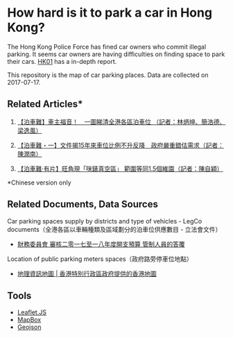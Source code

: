 
# How hard is it to park a car in Hong Kong?

The Hong Kong Police Force has fined car owners who commit illegal parking. It seems car owners are having difficulties on finding space to park their cars. [HK01](https://www.hk01.com/) has a in-depth report.

This repository is the map of car parking places. Data are collected on 2017-07-17.

## Related Articles*
1. [【泊車難】車主福音！　一圖睇清全港各區泊車位 （記者：林炳坤、簡浩德、梁逸風）](https://www.hk01.com/article/113460)

2. [【泊車難・一】文件揭15年來車位比例不升反降　政府嚴重錯估需求（記者：陳潤南）](https://www.hk01.com/article/112967)

3. [【泊車難‧有片】旺角現「咪錶真空區」 範圍等同1.5個維園（記者：陳自穎）](https://www.hk01.com/article/113374)

*Chinese version only

## Related Documents, Data Sources
Car parking spaces supply by districts and type of vehicles - LegCo documents（全港各區以車輛種類及區域劃分的泊車位供應數目 - 立法會文件）

- [財務委員會
審核二零一七至一八年度開支預算
管制人員的答覆](http://www.legco.gov.hk/yr16-17/chinese/fc/fc/w_q/thb-t-c.pdf)

Location of public parking meters spaces（政府路旁停車位地點）
- [地理資訊地圖 | 香港特別行政區政府提供的香港地圖](http://www.map.gov.hk/)

## Tools
- [Leaflet.JS](http://leafletjs.com/)
- [MapBox](https://www.mapbox.com/)
- [Geojson](http://geojson.org/)
